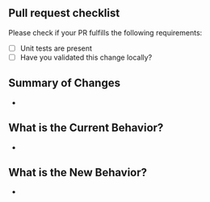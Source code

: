 ## Pull request checklist

Please check if your PR fulfills the following requirements:

- [ ] Unit tests are present
- [ ] Have you validated this change locally?

## Summary of Changes

<!-- Include a high-level overview of your implementation, including any alternatives you considered and items you'll address in follow-up PRs -->

-

## What is the Current Behavior?

<!-- Please describe the current behavior that you are modifying or link to a relevant issue. -->

-

## What is the New Behavior?

<!-- Please describe the behavior or changes that are being added by this PR. Examples of updated API payloads are encouraged! -->

-
